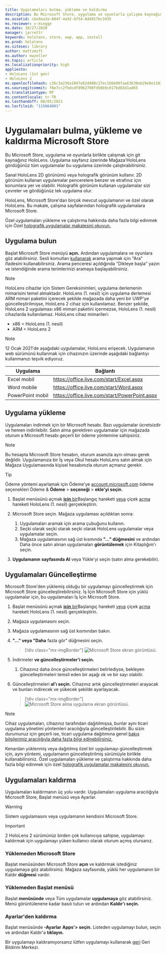 ```yaml
---
title: Uygulamaları bulma, yükleme ve kaldırma
description: Bu Microsoft Store, uygulama ve oyunlarla çalışma kaynağınız HoloLens.  Holografik uygulamaları bulma, yükleme ve kaldırma hakkında daha fazla bilgi edinin.
ms.assetid: cbe9aa3a-884f-4a92-bf54-8d4917bc3435
ms.reviewer: v-miegge
ms.date: 10/27/2020
manager: jarrettr
keywords: hololens, store, uwp, app, install
ms.prod: hololens
ms.sitesec: library
author: mattzmsft
ms.author: mazeller
ms.topic: article
ms.localizationpriority: high
appliesto:
- HoloLens (1st gen)
- HoloLens 2
ms.openlocfilehash: c26c3a236a1047e62d480c27ec1bbb09faa63630eb29e0e1103546842d6a76d3
ms.sourcegitcommit: f8e7cc2fbdcdf8962700fd50b9c017bd83d1ad65
ms.translationtype: MT
ms.contentlocale: tr-TR
ms.lasthandoff: 08/05/2021
ms.locfileid: "115664801"
---
```

# <a name="find-install-and-uninstall-applications-from-the-microsoft-store"></a>Uygulamaları bulma, yükleme ve kaldırma Microsoft Store

Bu Microsoft Store, uygulama ve oyunlarla birlikte çalışmak için git kaynağınız HoloLens. Uygulama sayfanız üzerinde Mağaza'HoloLens gördüğünüz tüm uygulamalar bu uygulama üzerinde çalıştırabilirsiniz.

Sanal HoloLens 2D görünümü veya holografik görünüm kullanır. 2D görünüm kullanan uygulamalar pencerelere benzer ve etrafınız için konumlara yer ve olabilir. Holografik görünüm kullanan uygulamalar sizi çevreler ve gördüğünüz tek uygulama olur.

HoloLens, Microsoft Store'dan birçok mevcut uygulamanın ve özel olarak HoloLens.  Bu makale, çalışma sayfalarından holografik uygulamalara Microsoft Store.

Özel uygulamaları yükleme ve çalıştırma hakkında daha fazla bilgi edinmek için Özel [holografik uygulamalar makalesini okuyun.](holographic-custom-apps.md)

## <a name="find-apps"></a>Uygulama bulun

Başlat Microsoft Store menüyü **açın.** Ardından uygulamalara ve oyunlara göz atabilirsiniz. Sesli komutları [kullanarak](hololens-cortana.md) arama yapmak için "Ara" ifadesini kullanabilirsiniz. Arama penceresi açıldığında "Dikteye başla" yazın ve istendiğinde arama terimlerinizi aramaya başlayabilirsiniz.

> [!NOTE]
> HoloLens cihazlar için Sistem Gereksinimleri, uygulama derlemenin mimarisini temel almaktadır. HoloLens (1. nesil) için uygulama derlemesi ARM mimari paketini içerecek şekilde mağazada daha yeni bir UWP'ye güncelleştirilmişse, HoloLens 2 cihaz için kullanılamaz. Benzer şekilde, HoloLens 2 uygulaması x86 mimari paketini içermezse, HoloLens (1. nesil) cihazlarda kullanılamaz. HoloLens cihaz mimarileri:
> - x86 = HoloLens (1. nesil)
> - ARM = HoloLens 2

> [!NOTE]
> 12 Ocak 2021'de aşağıdaki uygulamalar, HoloLens erişecek. Uygulamanın web sürümünü kullanmak için cihazınızın üzerinde aşağıdaki bağlantıyı kullanmanızı teşvik ediyoruz.

| Uygulama        | Bağlantı                                          |
|------------|-----------------------------------------------|
| Excel mobil      | https://office.live.com/start/Excel.aspx      |
| Word mobile       | https://office.live.com/start/Word.aspx       |
| PowerPoint mobil | https://office.live.com/start/PowerPoint.aspx |

## <a name="install-apps"></a>Uygulama yükleme

Uygulamaları indirmek için bir Microsoft hesabı. Bazı uygulamalar ücretsizdir ve hemen indirilebilir. Satın alma gerektiren uygulamalar için mağazada oturum a Microsoft hesabı geçerli bir ödeme yöntemine sahipsiniz.

> [!NOTE]
> Bu hesapta Microsoft Store hesabın, oturum asanızla aynı olması gerek değildir. Uygulamanıza bir İş veya Okul hesabı HoloLens satın almak için Mağaza Uygulamasında kişisel hesabınızla oturum açmanız gerekir.

> [!TIP]
> Ödeme yöntemi ayarlamak için Ödeme'ye [account.microsoft.com](https://account.microsoft.com/) ödeme seçenekleri Ödeme & **Ödeme**  >  **seçeneği**  >  **ekle'yi seçin.**

1. Başlat menüsünü açmak [ **için** bir](holographic-home.md)Başlangıç hareketi [veya](/hololens/hololens2-basic-usage#start-gesture) çiçek [açma](hololens1-basic-usage.md) hareketi HoloLens (1. nesil) gerçekleştirin.

1. Microsoft Store seçin. Mağaza uygulaması açıldıktan sonra:
   1. Uygulamaları aramak için arama çubuğunu kullanın. 
   1. Seçki olarak seçki olarak seçki olarak HoloLens uygulamalar veya uygulamalar seçin.
   1. Mağaza uygulamasının sağ üst kısmında **"..." düğmesini** ve ardından Daha önce satın alınan uygulamaları **görüntülemek** için Kitaplığım'ı seçin.

1. **Uygulamanın** **sayfasında Al** veya Yükle'yi seçin (satın alma gerekebilir).

## <a name="update-apps"></a>Uygulamaları Güncelleştirme

Microsoft Store'den yüklemiş olduğu bir uygulamayı güncelleştirmek için Microsoft Store güncelleştirebilirsiniz. İş İçin Microsoft Store için yüklü uygulamalar için, bu uygulamaları İş İçin Microsoft Store. 

1. Başlat menüsünü açmak [ **için** bir](holographic-home.md)Başlangıç hareketi [veya](/hololens/hololens2-basic-usage#start-gesture) çiçek [açma](hololens1-basic-usage.md) hareketi HoloLens (1. nesil) gerçekleştirin.

1. Mağaza uygulamasını seçin.

1. Mağaza uygulamasının sağ üst kısmından bakın. 

1. **"..." veya "Daha** fazla gör" düğmesini seçin.

   > [!div class="mx-imgBorder"]
   > ![Microsoft Store ekran görüntüsü.](images/store-update-1.png)

1. İndirmeler **ve güncelleştirmeler'i seçin.**
    1. Cihazınız daha önce güncelleştirmeleri belirlediyse, bekleyen güncelleştirmeleri temsil eden bir aşağı ok ve bir sayı olabilir.

1. Güncelleştirmeleri **al'ı seçin.** Cihazınız artık güncelleştirmeleri arayacak ve bunları indirecek ve yükecek şekilde ayarlayacak. 
 
   > [!div class="mx-imgBorder"]
   > ![Microsoft Store alma uygulama ekran görüntüsü.](images/store-update-2.png.jpg)

> [!NOTE]
> Cihaz uygulamaları, cihazınız tarafından dağıtılmışsa, bunlar aynı ticari uygulama yönetimi yöntemleri aracılığıyla güncelleştirilebilir. Bu sizin durumunuz için geçerli ise, ticari uygulama dağıtımına genel [bakış bilgilerimiz aracılığıyla daha fazla bilgi edinebilirsiniz.](app-deploy-overview.md)
>
> Kenardan yüklenmiş veya dağıtılmış özel bir uygulamayı güncelleştirmek için, aynı yöntemi, uygulamanın güncelleştirilmiş sürümüyle birlikte kullanabilirsiniz. Özel uygulamaları yükleme ve çalıştırma hakkında daha fazla bilgi edinmek için özel [holografik uygulamalar makalesini okuyun.](holographic-custom-apps.md)

## <a name="uninstall-apps"></a>Uygulamaları kaldırma

Uygulamaları kaldırmanın üç yolu vardır. Uygulamaları uygulama aracılığıyla Microsoft Store, Başlat menüsü veya Ayarlar. 

> [!WARNING]
> Sistem uygulamasını veya uygulamanın kendisini Microsoft Store.

> [!IMPORTANT]
> 2 HoloLens 2 sürümünüz birden çok kullanıcıya sahipse, uygulamayı kaldırmak için uygulamayı yüken kullanıcı olarak oturum açmış olursanız. 

### <a name="uninstall-from-the-microsoft-store"></a>Yüklemeden Microsoft Store

Başlat menüsünden Microsoft Store **açın** ve kaldırmak istediğiniz uygulamaya göz atabilirsiniz.  Mağaza sayfasında, yüklü her uygulamanın bir Kaldır **düğmesi** vardır.

### <a name="uninstall-from-the-start-menu"></a>Yüklemeden Başlat menüsü

Başlat **menüsünde** veya Tüm uygulamalar **uygulamaya** göz atabilirsiniz. Menü görüntülenene kadar basılı tutun ve ardından **Kaldır'ı seçin.**

### <a name="uninstall-from-settings"></a>Ayarlar'den kaldırma
Başlat menüsünde **-Ayarlar** **Apps'> seçin.** Listeden uygulamayı bulun, seçin ve ardından Kaldır'a **tıklayın.**

Bir uygulamayı kaldıramıyorsanız lütfen uygulamayı kullanarak [geri](/hololens/hololens-feedback) Geri Bildirim Merkezi.
